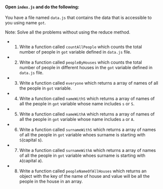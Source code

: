 #### Open `index.js` and do the following:

You have a file named `data.js` that contains the data that is accessible to you using name `got`.

Note: Solve all the problems without using the reduce method.

- 1. Write a function called `countAllPeople` which counts the total number of people in `got` variable defined in `data.js` file.

- 2. Write a function called `peopleByHouses` which counts the total number of people in different houses in the `got` variable defined in `data.js` file.

- 3. Write a function called `everyone` which returns a array of names of all the people in `got` variable.

- 4. Write a function called `nameWithS` which returns a array of names of all the people in `got` variable whose name includes `s` or `S`.

- 5. Write a function called `nameWithA` which returns a array of names of all the people in `got` variable whose name includes `a` or `A`.

- 6. Write a function called `surnameWithS` which returns a array of names of all the people in `got` variable whoes surname is starting with `S`(capital s).

- 7. Write a function called `surnameWithA` which returns a array of names of all the people in `got` variable whoes surname is starting with `A`(capital a).

- 8. Write a function called `peopleNameOfAllHouses` which returns an object with the key of the name of house and value will be all the people in the house in an array.
